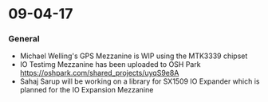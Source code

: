 # 09-04-17

### General

- Michael Welling's GPS Mezzanine is WIP using the MTK3339 chipset
- IO Testimg Mezzanine has been uploaded to OSH Park https://oshpark.com/shared_projects/uyqS9e8A
- Sahaj Sarup will be working on a library for SX1509 IO Expander which is planned for the IO Expansion Mezzanine
